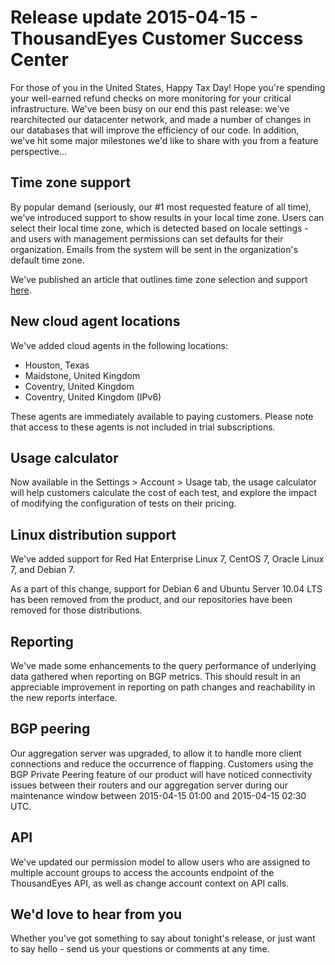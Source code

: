# Release update 2015-04-15 - ThousandEyes Customer Success Center

For those of you in the United States, Happy Tax Day! Hope you're spending your well-earned refund checks on more monitoring for your critical infrastructure.  We've been busy on our end this past release: we've rearchitected our datacenter network, and made a number of changes in our databases that will improve the efficiency of our code. In addition, we've hit some major milestones we'd like to share with you from a feature perspective...

## Time zone support

By popular demand \(seriously, our \#1 most requested feature of all time\), we've introduced support to show results in your local time zone. Users can select their local time zone, which is detected based on locale settings - and users with management permissions can set defaults for their organization. Emails from the system will be sent in the organization's default time zone.

We've published an article that outlines time zone selection and support [here](https://success.thousandeyes.com/ViewArticle?articleIdParam=kA0E0000000CmmSKAS).

## New cloud agent locations

We've added cloud agents in the following locations:

* Houston, Texas
* Maidstone, United Kingdom
* Coventry, United Kingdom
* Coventry, United Kingdom \(IPv6\)

These agents are immediately available to paying customers.  Please note that access to these agents is not included in trial subscriptions.

## Usage calculator

Now available in the Settings &gt; Account &gt; Usage tab, the usage calculator will help customers calculate the cost of each test, and explore the impact of modifying the configuration of tests on their pricing.

## Linux distribution support

We've added support for Red Hat Enterprise Linux 7, CentOS 7, Oracle Linux 7, and Debian 7.

As a part of this change, support for Debian 6 and Ubuntu Server 10.04 LTS has been removed from the product, and our repositories have been removed for those distributions.

## Reporting

We've made some enhancements to the query performance of underlying data gathered when reporting on BGP metrics. This should result in an appreciable improvement in reporting on path changes and reachability in the new reports interface.

## BGP peering

Our aggregation server was upgraded, to allow it to handle more client connections and reduce the occurrence of flapping. Customers using the BGP Private Peering feature of our product will have noticed connectivity issues between their routers and our aggregation server during our maintenance window between 2015-04-15 01:00 and 2015-04-15 02:30 UTC.

## API

We've updated our permission model to allow users who are assigned to multiple account groups to access the accounts endpoint of the ThousandEyes API, as well as change account context on API calls.

## We'd love to hear from you

Whether you've got something to say about tonight's release, or just want to say hello - send us your questions or comments at any time.

